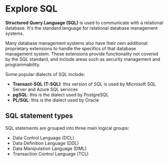 # Explore SQL

**Structured Query Language (SQL)** is used to communicate with a relational database. It's the standard language for relational database management systems.

Many database management systems also have their own additional proprietary extensions to handle the specifics of that database management system. These extensions provide functionality not covered by the SQL standard, and include areas such as security management and programmability.

Some popular dialects of SQL include:
- **Transact-SQL (T-SQL)**: this version of SQL is used by Microsoft SQL Server and Azure SQL services
- **pgSQL**: this is the dialect used by PostgreSQL
- **PL/SQL**: this is the dialect used by Oracle

## SQL statement types

SQL statements are grouped into three main logical groups:
- Data Control Language (DCL)
- Data Definition Language (DDL)
- Data Manipulation Language (DML)
- Transaction Control Language (TCL)